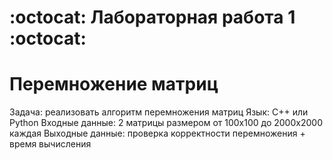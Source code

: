 # :octocat: Лабораторная работа 1 :octocat:
# Перемножение матриц
Задача: реализовать алгоритм перемножения матриц
Язык: C++ или Python
Входные данные: 2 матрицы размером от 100х100 до 2000х2000 каждая
Выходные данные: проверка корректности перемножения + время вычисления
